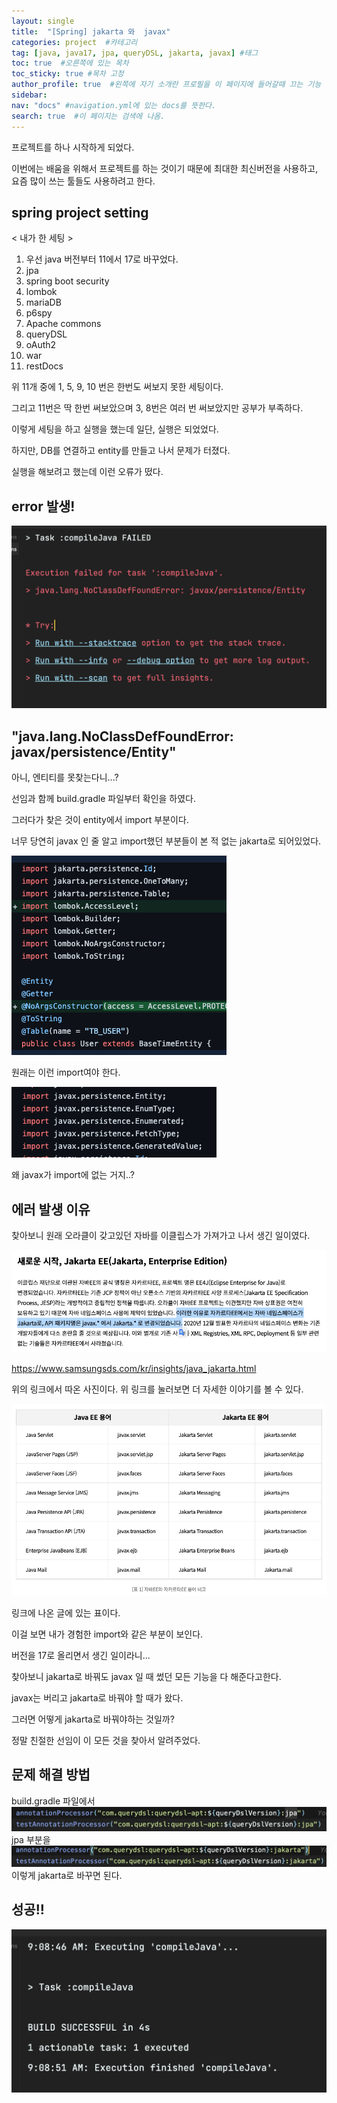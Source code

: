 ```yaml
---
layout: single
title:  "[Spring] jakarta 와  javax"
categories: project  #카테고리
tag: [java, java17, jpa, queryDSL, jakarta, javax] #태그
toc: true  #오른쪽에 있는 목차
toc_sticky: true #목차 고정
author_profile: true  #왼쪽에 자기 소개란 프로필을 이 페이지에 들어갈때 끄는 기능
sidebar:
nav: "docs" #navigation.yml에 있는 docs를 뜻한다.
search: true  #이 페이지는 검색에 나옴.
---
```


프로젝트를 하나 시작하게 되었다.

이번에는 배움을 위해서 프로젝트를 하는 것이기 때문에 최대한 최신버전을 사용하고, 요즘 많이 쓰는 툴들도 사용하려고 한다.

## spring project setting

< 내가 한 세팅 >

1. 우선 java 버전부터 11에서 17로 바꾸었다.
2. jpa
3. spring boot security
4. lombok
5. mariaDB
6. p6spy
7. Apache commons
8. queryDSL
9. oAuth2
10. war
11. restDocs

위 11개 중에 1, 5, 9, 10 번은 한번도 써보지 못한 세팅이다.

그리고 11번은 딱 한번 써보았으며 3, 8번은 여러 번 써보았지만 공부가 부족하다.

이렇게 세팅을 하고 실행을 했는데 일단, 실행은 되었었다.

하지만, DB를 연결하고 entity를 만들고 나서 문제가 터졌다.

실행을 해보려고 했는데 이런 오류가 떴다.

## error 발생!

![](/assets/images/2022-12-21/error.png)

## "java.lang.NoClassDefFoundError: javax/persistence/Entity"

아니, 엔티티를 못찾는다니...?

선임과 함께 build.gradle 파일부터 확인을 하였다.

그러다가 찾은 것이 entity에서 import 부분이다.

너무 당연히 javax 인 줄 알고 import했던 부분들이 본 적 없는 jakarta로 되어있었다.

![](/assets/images/2022-12-21/jakarta.png)

원래는 이런 import여야 한다.

![](/assets/images/2022-12-21/javax.png)

왜 javax가 import에 없는 거지..?

## 에러 발생 이유

찾아보니 원래 오라클이 갖고있던 자바를 이클립스가 가져가고 나서 생긴 일이였다.

![](/assets/images/2022-12-21/reason.png)

https://www.samsungsds.com/kr/insights/java_jakarta.html

위의 링크에서 따온 사진이다. 위 링크를 눌러보면 더 자세한 이야기를 볼 수 있다.

![](/assets/images/2022-12-21/table.png)

링크에 나온 글에 있는 표이다.

이걸 보면 내가 경험한 import와 같은 부분이 보인다.

버전을 17로 올리면서 생긴 일이라니...

찾아보니 jakarta로 바꿔도 javax 일 때 썼던 모든 기능을 다 해준다고한다.

javax는 버리고 jakarta로 바꿔야 할 때가 왔다.

그러면 어떻게 jakarta로 바꿔야하는 것일까?

정말 친절한 선임이 이 모든 것을 찾아서 알려주었다.

## 문제 해결 방법

build.gradle 파일에서
![](/assets/images/2022-12-21/java1.png)
jpa 부분을
![](/assets/images/2022-12-21/jakarta1.png)
이렇게 jakarta로 바꾸면 된다.

## 성공!!

![](/assets/images/2022-12-21/success.png)
